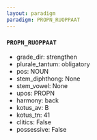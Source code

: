 ```yaml
---
layout: paradigm
paradigm: PROPN_RUOPPAAT
---
```

### ` PROPN_RUOPPAAT `


* grade_dir: strengthen
* plurale_tantum: obligatory
* pos: NOUN
* stem_diphthong: None
* stem_vowel: None
* upos: PROPN
* harmony: back
* kotus_av: B
* kotus_tn: 41
* clitics: False
* possessive: False
